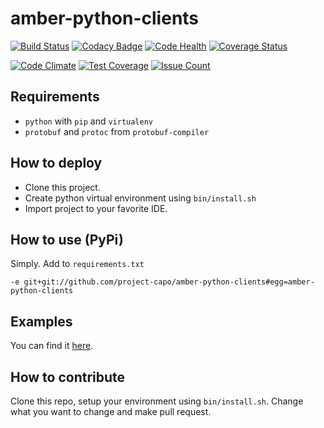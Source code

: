 amber-python-clients
====================

[![Build Status](https://travis-ci.org/project-capo/amber-python-clients.svg?branch=master)](https://travis-ci.org/project-capo/amber-python-clients)
[![Codacy Badge](https://www.codacy.com/project/badge/a5a179fa56544bfbbee804c738f5eec7?style=flat)](https://www.codacy.com/public/pawel/amber-python-clients)
[![Code Health](https://landscape.io/github/project-capo/amber-python-clients/master/landscape.svg?style=flat)](https://landscape.io/github/project-capo/amber-python-clients/master)
[![Coverage Status](https://coveralls.io/repos/project-capo/amber-python-clients/badge.svg)](https://coveralls.io/r/project-capo/amber-python-clients)

[![Code Climate](https://codeclimate.com/github/project-capo/amber-python-clients/badges/gpa.svg)](https://codeclimate.com/github/project-capo/amber-python-clients)
[![Test Coverage](https://codeclimate.com/github/project-capo/amber-python-clients/badges/coverage.svg)](https://codeclimate.com/github/project-capo/amber-python-clients/coverage)
[![Issue Count](https://codeclimate.com/github/project-capo/amber-python-clients/badges/issue_count.svg)](https://codeclimate.com/github/project-capo/amber-python-clients)

Requirements
------------

* `python` with `pip` and `virtualenv`
* `protobuf` and `protoc` from `protobuf-compiler`

How to deploy
-------------

* Clone this project.
* Create python virtual environment using `bin/install.sh`
* Import project to your favorite IDE.

How to use (PyPi)
-----------------

Simply. Add to `requirements.txt`

    -e git+git://github.com/project-capo/amber-python-clients#egg=amber-python-clients

Examples
--------

You can find it [here](src/amberclient/examples).

How to contribute
-----------------

Clone this repo, setup your environment using `bin/install.sh`. Change what you want to change and make pull request.
